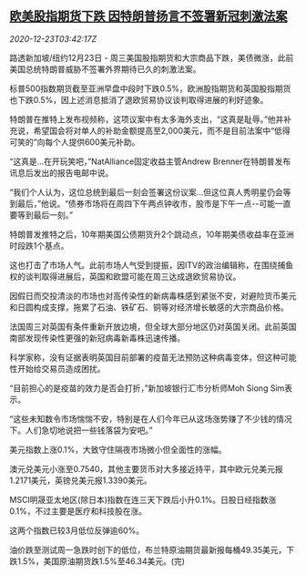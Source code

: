 <!--1608697394000-->
[欧美股指期货下跌 因特朗普扬言不签署新冠刺激法案](https://cn.reuters.com/article/global-market-asia-trump-1223-idCNKBS28X0BY)
------

<div><i>2020-12-23T03:42:17Z</i></div><p>路透新加坡/纽约12月23日 - 周三美国股指期货和大宗商品下跌，美债微涨，此前美国总统特朗普威胁不签署外界期待已久的刺激法案。</p><p>标普500指数期货截至亚洲早盘中段时下跌0.5%，欧洲股指期货和英国股指期货也下跌0.5%，因上述消息抵消了退欧贸易协议谈判取得进展的利好迹象。</p><p>特朗普在推特上发布视频称，这项议案中有太多海外支出，“这真是耻辱。”他并补充说，希望国会将对单人的补助金额提高至2,000美元，而不是目前法案中“低得可笑的”向每个人提供600美元补助。</p><p>“这真是...在开玩笑吧，”NatAlliance固定收益主管Andrew Brenner在特朗普发布讯息后发出的报告电邮中说。</p><p>“我们个人认为，这位总统到最后一刻会签署这份议案...但这位真人秀明星仍会等到最后，”他说。“债券市场将在周四下午两点钟收市，股市是下午一点--可能一直要等到最后一刻。”</p><p>特朗普发推特之后，10年期美国公债期货升2个跳动点，10年期美债收益率在亚洲时段跌1个基点。</p><p>这也打击了市场人气。此前市场人气受到提振，因ITV的政治编辑称，在围绕捕鱼权的谈判取得进展后，英国和欧盟可能在周三达成退欧贸易协议。</p><p>因假日而交投清淡的市场也对高传染性的新病毒株感到紧张不安，对避险货币美元和日圆构成支撑，拖累了石油、铁矿石、铜等对经济增长敏感的大宗商品价格。</p><p>法国周三对英国有条件重新开放边境，但全球大部分地区仍对英国关闭。此前英国南部发现传染性更强的新冠病毒新毒株迅速传播。</p><p>科学家称，没有证据表明英国目前部署的疫苗无法预防这种病毒变体，但这种可能性开始给交易员造成困扰。</p><p>“目前担心的是疫苗的效力是否会打折，”新加坡银行汇市分析师Moh Siong Sim表示。</p><p>“这些未知数令市场惴惴不安，特别是在人们今年已从这场涨势赚了不少钱的情况下。人们急切地说把一些钱落袋为安吧。”</p><p>美元指数上涨0.1%，大致守住隔夜市场微小但全面性的涨幅。</p><p>澳元兑美元小涨至0.7540，其他主要货币对大多接近持平，其中欧元兑美元报1.2171美元，英镑兑美元报1.3390美元。</p><p>MSCI明晟亚太地区(除日本)指数在连三天下跌后小升0.1%。日股日经指数涨0.1%，不过主要是医疗和科技股在涨。</p><p>这两个指数已较3月低位反弹逾60%。</p><p>油价跌至测试周一急跌时创下的低位，布兰特原油期货最新报每桶49.35美元，下跌1.5%，美国原油期货跌1.5%至46.34美元。(完)</p>
